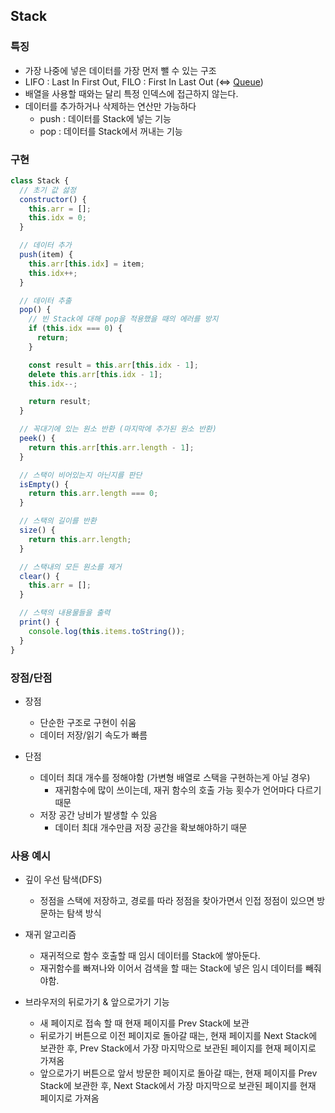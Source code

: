 ## Stack

### 특징

- 가장 나중에 넣은 데이터를 가장 먼저 뺄 수 있는 구조
- LIFO : Last In First Out, FILO : First In Last Out (<=> [Queue](https://github.com/Soujiro-a/TIL/blob/main/Data%20Structure/Queue.md))
- 배열을 사용할 때와는 달리 특정 인덱스에 접근하지 않는다.
- 데이터를 추가하거나 삭제하는 연산만 가능하다
  - push : 데이터를 Stack에 넣는 기능
  - pop : 데이터를 Stack에서 꺼내는 기능

### 구현

```js
class Stack {
  // 초기 값 섫정
  constructor() {
    this.arr = [];
    this.idx = 0;
  }

  // 데이터 추가
  push(item) {
    this.arr[this.idx] = item;
    this.idx++;
  }

  // 데이터 추출
  pop() {
    // 빈 Stack에 대해 pop을 적용했을 때의 에러를 방지
    if (this.idx === 0) {
      return;
    }

    const result = this.arr[this.idx - 1];
    delete this.arr[this.idx - 1];
    this.idx--;

    return result;
  }

  // 꼭대기에 있는 원소 반환 (마지막에 추가된 원소 반환)
  peek() {
    return this.arr[this.arr.length - 1];
  }

  // 스택이 비어있는지 아닌지를 판단
  isEmpty() {
    return this.arr.length === 0;
  }

  // 스택의 길이를 반환
  size() {
    return this.arr.length;
  }

  // 스택내의 모든 원소를 제거
  clear() {
    this.arr = [];
  }

  // 스택의 내용물들을 출력
  print() {
    console.log(this.items.toString());
  }
}
```

### 장점/단점

- 장점

  - 단순한 구조로 구현이 쉬움
  - 데이터 저장/읽기 속도가 빠름

- 단점
  - 데이터 최대 개수를 정해야함 (가변형 배열로 스택을 구현하는게 아닐 경우)
    - 재귀함수에 많이 쓰이는데, 재귀 함수의 호출 가능 횟수가 언어마다 다르기 때문
  - 저장 공간 낭비가 발생할 수 있음
    - 데이터 최대 개수만큼 저장 공간을 확보해야하기 때문

### 사용 예시

- 깊이 우선 탐색(DFS)

  - 정점을 스택에 저장하고, 경로를 따라 정점을 찾아가면서 인접 정점이 있으면 방문하는 탐색 방식

- 재귀 알고리즘

  - 재귀적으로 함수 호출할 때 임시 데이터를 Stack에 쌓아둔다.
  - 재귀함수를 빠져나와 이어서 검색을 할 때는 Stack에 넣은 임시 데이터를 빼줘야함.

- 브라우저의 뒤로가기 & 앞으로가기 기능
  - 새 페이지로 접속 할 때 현재 페이지를 Prev Stack에 보관
  - 뒤로가기 버튼으로 이전 페이지로 돌아갈 때는, 현재 페이지를 Next Stack에 보관한 후, Prev Stack에서 가장 마지막으로 보관된 페이지를 현재 페이지로 가져옴
  - 앞으로가기 버튼으로 앞서 방문한 페이지로 돌아갈 때는, 현재 페이지를 Prev Stack에 보관한 후, Next Stack에서 가장 마지막으로 보관된 페이지를 현재 페이지로 가져옴
